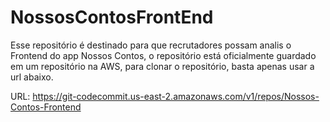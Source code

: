 # NossosContosFrontEnd
Esse repositório é destinado para que recrutadores possam analis o Frontend do app Nossos Contos, o repositório está oficialmente guardado em um repositório na AWS, para clonar o repositório, basta apenas usar a url abaixo.

URL: https://git-codecommit.us-east-2.amazonaws.com/v1/repos/Nossos-Contos-Frontend
